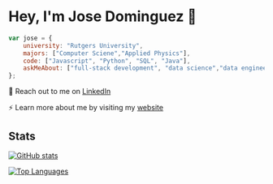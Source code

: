 # Hey, I'm Jose Dominguez 👋

```javascript
var jose = {
    university: "Rutgers University",
    majors: ["Computer Sciene","Applied Physics"],
    code: ["Javascript", "Python", "SQL", "Java"],
    askMeAbout: ["full-stack development", "data science","data engineering", "mobile app development"],
};
```

:speech_balloon: Reach out to me on [LinkedIn](https://www.linkedin.com/in/josedom/)

:zap: Learn more about me by visiting my [website](https://www.josedom.net/)

## Stats
[![GitHub stats](https://github-readme-stats.vercel.app/api?username=jose-dom)](https://www.josedom.net/)

[![Top Languages](https://github-readme-stats.vercel.app/api/top-langs/?username=jose-dom&layout=compact)](https://www.josedom.net/)

